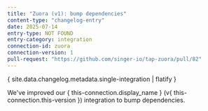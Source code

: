 ```yaml
---
title: "Zuora (v1): bump dependencies"
content-type: "changelog-entry"
date: 2025-07-14
entry-type: NOT FOUND
entry-category: integration
connection-id: zuora
connection-version: 1
pull-request: "https://github.com/singer-io/tap-zuora/pull/82"
---
```

{ site.data.changelog.metadata.single-integration | flatify }

We've improved our { this-connection.display_name } (v{ this-connection.this-version }) integration to bump dependencies.